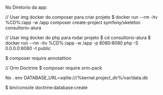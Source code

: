 No Diretorio da app:

// Usar img docker do composer para criar projeto
$ docker run --rm -itv %CD%:/app -w /app composer create-project symfony/skeleton consultorio-alura

// Usar img docker do php para rodar projeto
$ cd consultorio-alura
$ docker run --rm -itv %CD%:/app -w /app -p 8080:8080 php -S 0.0.0.0:8080 -t public

$ composer require annotattion

// Orm Doctrine
$ composer require orm-pack

No . env
DATABASE_URL=sqlite:///%kernel.project_dir%/var/data.db

$ bin/console doctrine:database:create